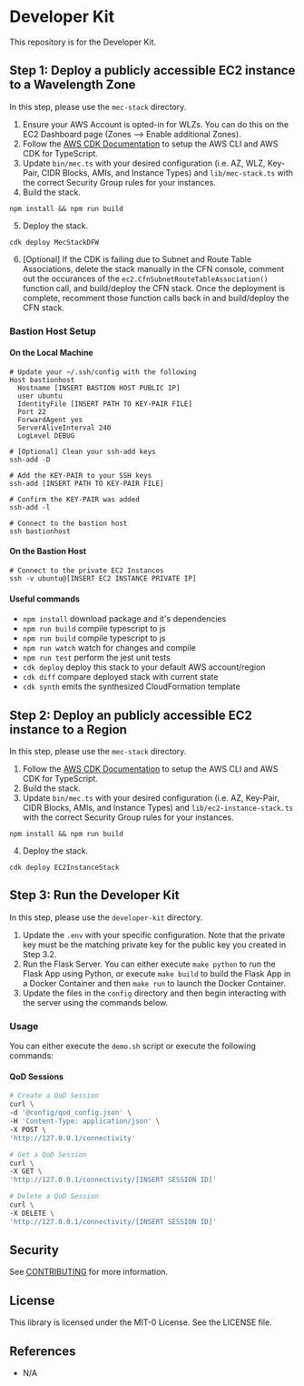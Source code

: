 # Developer Kit

This repository is for the Developer Kit.

## Step 1: Deploy a publicly accessible EC2 instance to a Wavelength Zone

In this step, please use the `mec-stack` directory.

1. Ensure your AWS Account is opted-in for WLZs. You can do this on the EC2 Dashboard page (Zones --> Enable additional Zones).
2. Follow the [AWS CDK Documentation](https://docs.aws.amazon.com/cdk/v2/guide/getting_started.html) to setup the AWS CLI and AWS CDK for TypeScript.
3. Update `bin/mec.ts` with your desired configuration (i.e. AZ, WLZ, Key-Pair, CIDR Blocks, AMIs, and Instance Types) and `lib/mec-stack.ts` with the correct Security Group rules for your instances.
4. Build the stack.
```
npm install && npm run build
```
5. Deploy the stack.
```
cdk deploy MecStackDFW
```
6. [Optional] If the CDK is failing due to Subnet and Route Table Associations, delete the stack manually in the CFN console, comment out the occurances of the `ec2.CfnSubnetRouteTableAssociation()` function call, and build/deploy the CFN stack. Once the deployment is complete, recomment those function calls back in and build/deploy the CFN stack.

###  Bastion Host Setup
#### On the Local Machine
```
# Update your ~/.ssh/config with the following
Host bastionhost
  Hostname [INSERT BASTION HOST PUBLIC IP]
  user ubuntu
  IdentityFile [INSERT PATH TO KEY-PAIR FILE]
  Port 22
  ForwardAgent yes
  ServerAliveInterval 240
  LogLevel DEBUG
  
# [Optional] Clean your ssh-add keys
ssh-add -D
  
# Add the KEY-PAIR to your SSH keys
ssh-add [INSERT PATH TO KEY-PAIR FILE]

# Confirm the KEY-PAIR was added
ssh-add -l

# Connect to the bastion host
ssh bastionhost
```
#### On the Bastion Host
```
# Connect to the private EC2 Instances
ssh -v ubuntu@[INSERT EC2 INSTANCE PRIVATE IP]
```

#### Useful commands
* `npm install`     download package and it's dependencies
* `npm run build`   compile typescript to js
* `npm run build`   compile typescript to js
* `npm run watch`   watch for changes and compile
* `npm run test`    perform the jest unit tests
* `cdk deploy`      deploy this stack to your default AWS account/region
* `cdk diff`        compare deployed stack with current state
* `cdk synth`       emits the synthesized CloudFormation template

## Step 2: Deploy an publicly accessible EC2 instance to a Region

In this step, please use the `mec-stack` directory.

1. Follow the [AWS CDK Documentation](https://docs.aws.amazon.com/cdk/v2/guide/getting_started.html) to setup the AWS CLI and AWS CDK for TypeScript.
2. Build the stack.
3. Update `bin/mec.ts` with your desired configuration (i.e. AZ, Key-Pair, CIDR Blocks, AMIs, and Instance Types) and `lib/ec2-instance-stack.ts` with the correct Security Group rules for your instances.
```
npm install && npm run build
```
4. Deploy the stack.
```
cdk deploy EC2InstanceStack
```

## Step 3: Run the Developer Kit

In this step, please use the `developer-kit` directory.

1. Update the `.env` with your specific configuration. Note that the private key must be the matching private key for the public key you created in Step 3.2.
2. Run the Flask Server. You can either execute `make python` to run the Flask App using Python, or execute `make build` to build the Flask App in a Docker Container and then `make run` to launch the Docker Container.
3. Update the files in the `config` directory and then begin interacting with the server using the commands below.

### Usage

You can either execute the `demo.sh` script or execute the following commands:

#### QoD Sessions

```bash
# Create a QoD Session
curl \
-d '@config/qod_config.json' \
-H 'Content-Type: application/json' \
-X POST \
'http://127.0.0.1/connectivity'

# Get a QoD Session
curl \
-X GET \
'http://127.0.0.1/connectivity/[INSERT SESSION ID]'

# Delete a QoD Session
curl \
-X DELETE \
'http://127.0.0.1/connectivity/[INSERT SESSION ID]'
```

## Security

See [CONTRIBUTING](CONTRIBUTING.md#security-issue-notifications) for more information.

## License

This library is licensed under the MIT-0 License. See the LICENSE file.

## References

- N/A